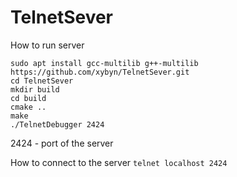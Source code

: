 # TelnetSever

How to run server

```
sudo apt install gcc-multilib g++-multilib
https://github.com/xybyn/TelnetSever.git
cd TelnetSever
mkdir build 
cd build
cmake ..
make
./TelnetDebugger 2424
```

2424 - port of the server

How to connect to the server
`
telnet localhost 2424
`

